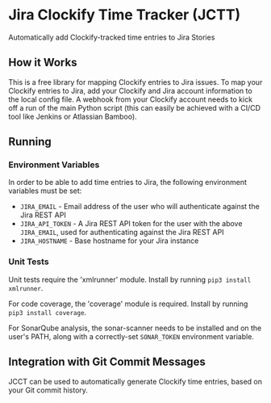 # Jira Clockify Time Tracker (JCTT)
Automatically add Clockify-tracked time entries to Jira Stories

## How it Works
This is a free library for mapping Clockify entries to Jira issues. To map your Clockify entries to Jira, add your 
Clockify and Jira account information to the local config file. A webhook from your Clockify account needs to kick off
a run of the main Python script (this can easily be achieved with a CI/CD tool like Jenkins or Atlassian Bamboo). 

## Running
### Environment Variables
In order to be able to add time entries to Jira, the following environment variables must be set:

- `JIRA_EMAIL` - Email address of the user who will authenticate against the Jira REST API
- `JIRA_API_TOKEN` - A Jira REST API token for the user with the above `JIRA_EMAIL`, used for authenticating against the Jira REST API
- `JIRA_HOSTNAME` - Base hostname for your Jira instance

### Unit Tests
Unit tests require the 'xmlrunner' module. Install by running `pip3 install xmlrunner`.

For code coverage, the 'coverage' module is required. Install by running `pip3 install coverage`.

For SonarQube analysis, the sonar-scanner needs to be installed and on the user's PATH, along with a correctly-set `SONAR_TOKEN` environment variable.

## Integration with Git Commit Messages
JCCT can be used to automatically generate Clockify time entries, based on your Git commit history.